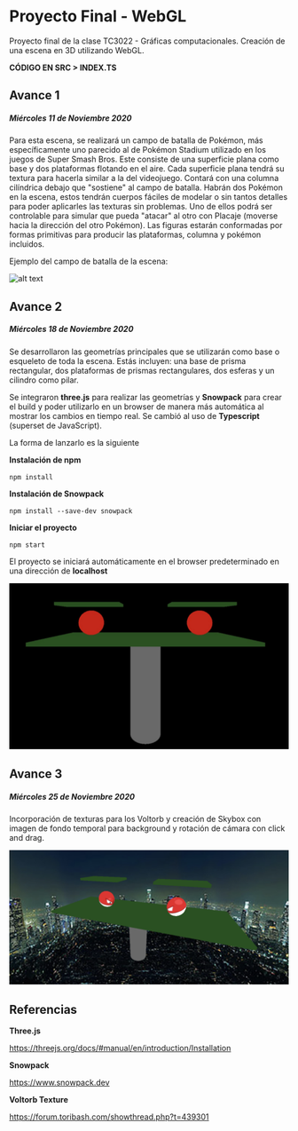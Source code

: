 # Proyecto Final - WebGL

Proyecto final de la clase TC3022 - Gráficas computacionales. Creación de una escena en 3D utilizando WebGL.

**CÓDIGO EN SRC > INDEX.TS**

## Avance 1
##### *Miércoles 11 de Noviembre 2020*

Para esta escena, se realizará un campo de batalla de Pokémon, más específicamente uno parecido al de Pokémon Stadium utilizado en los juegos de Super Smash Bros. Este consiste de una superficie plana como base y dos plataformas flotando en el aire. Cada superficie plana tendrá su textura para hacerla similar a la del videojuego. Contará con una columna cilíndrica debajo que "sostiene" al campo de batalla. Habrán dos Pokémon en la escena, estos tendrán cuerpos fáciles de modelar o sin tantos detalles para poder aplicarles las texturas sin problemas. Uno de ellos podrá ser controlable para simular que pueda "atacar" al otro con Placaje (moverse hacia la dirección del otro Pokémon). Las figuras estarán conformadas por formas primitivas para producir las plataformas, columna y pokémon incluidos.


Ejemplo del campo de batalla de la escena:

![alt text](https://static.wikia.nocookie.net/mcleodgaming/images/9/93/SSF_Pokémon_Stadium.png/revision/latest?cb=20120319053938)

## Avance 2
##### *Miércoles 18 de Noviembre 2020*

Se desarrollaron las geometrías principales que se utilizarán como base o esqueleto de toda la escena. Estás incluyen: una base de prisma rectangular, dos plataformas de prismas rectangulares, dos esferas y un cilindro como pilar.

Se integraron **three.js** para realizar las geometrías y **Snowpack** para crear el build y poder utilizarlo en un browser de manera más automática al mostrar los cambios en tiempo real. Se cambió al uso de **Typescript** (superset de JavaScript).

La forma de lanzarlo es la siguiente

**Instalación de npm**

```
npm install
```

**Instalación de Snowpack**

```
npm install --save-dev snowpack
```

**Iniciar el proyecto**
```
npm start
```

El proyecto se iniciará automáticamente en el browser predeterminado en una dirección de **localhost**

![Screenshot](Avance2.jpeg)

## Avance 3
##### *Miércoles 25 de Noviembre 2020*

Incorporación de texturas para los Voltorb y creación de Skybox con imagen de fondo temporal para background y rotación de cámara con click and drag.

![Screenshot](Avance3.png)

## Referencias

**Three.js**

https://threejs.org/docs/#manual/en/introduction/Installation

**Snowpack**

https://www.snowpack.dev

**Voltorb Texture**

https://forum.toribash.com/showthread.php?t=439301
